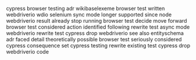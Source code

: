 cypress browser testing adr wikibaselexeme browser test written webdriverio wdio selenium sync mode longer supported since node webdriverio result already stop running browser test decide move forward browser test considered action identified following rewrite test async mode webdriverio rewrite test cypress drop webdriverio see also entityschema adr faced detail theoretically possible browser test seriously considered cypress consequence set cypress testing rewrite existing test cypress drop webdriverio code